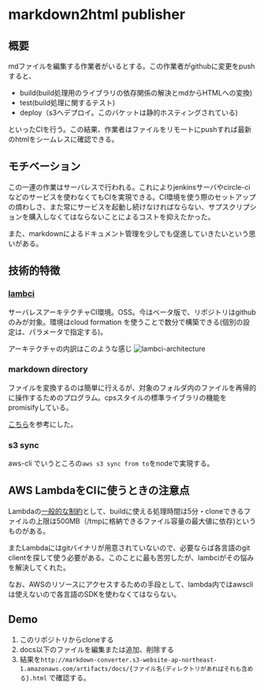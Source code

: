 # markdown2html publisher
## 概要
mdファイルを編集する作業者がいるとする。この作業者がgithubに変更をpushすると、

* build(build処理用のライブラリの依存関係の解決とmdからHTMLへの変換)
* test(build処理に関するテスト)
* deploy（s3へデプロイ。このバケットは静的ホスティングされている)

といったCIを行う。この結果、作業者はファイルをリモートにpushすれば最新のhtmlをシームレスに確認できる。

## モチベーション
この一連の作業はサーバレスで行われる。これによりjenkinsサーバやcircle-ciなどのサービスを使わなくてもCIを実現できる。CI環境を使う際のセットアップの煩わしさ、また常にサービスを起動し続けなければならない、サプスクリプションを購入しなくてはならないことによるコストを抑えたかった。

また、markdownによるドキュメント管理を少しでも促進していきたいという思いがある。

## 技術的特徴
### [lambci](https://github.com/lambci/lambci/blob/master/README.md)

サーバレスアーキテクチャCI環境。OSS。今はベータ版で、リポジトリはgithubのみが対象。環境はcloud formation を使うことで数分で構築できる(個別の設定は、パラメータで指定する)。

アーキテクチャの内訳はこのような感じ
![lambci-architecture](https://camo.githubusercontent.com/6c1a3528e4927b7a77417ae7565ad1b9d364d455/68747470733a2f2f6c616d6263692e73332e616d617a6f6e6177732e636f6d2f6173736574732f617263682e706e67)

### markdown directory
ファイルを変換するのは簡単に行えるが、対象のフォルダ内のファイルを再帰的に操作するためのプログラム。cpsスタイルの標準ライブラリの機能をpromisifyしている。

[こちら](https://www.npmjs.com/package/marked-directory)を参考にした。


### s3 sync
aws-cli でいうところの`aws s3 sync from to`をnodeで実現する。

## AWS LambdaをCIに使うときの注意点
Lambdaの[一般的な制約](https://docs.aws.amazon.com/ja_jp/lambda/latest/dg/limits.html)として、buildに使える処理時間は5分・cloneできるファイルの上限は500MB（/tmpに格納できるファイル容量の最大値に依存)というものがある。

またLambdaにはgitバイナリが用意されていないので、必要ならば各言語のgit clientを探して使う必要がある。このことに最も苦労したが、lambciがその悩みを解決してくれた。

なお、AWSのリソースにアクセスするための手段として、lambda内ではawscliは使えないので各言語のSDKを使わなくてはならない。

## Demo
1. このリポジトリからcloneする
1. docs以下のファイルを編集または追加、削除する
1. 結果を`http://markdown-converter.s3-website-ap-northeast-1.amazonaws.com/artifacts/docs/{ファイル名(ディレクトリがあればそれも含める}.html` で確認する。

